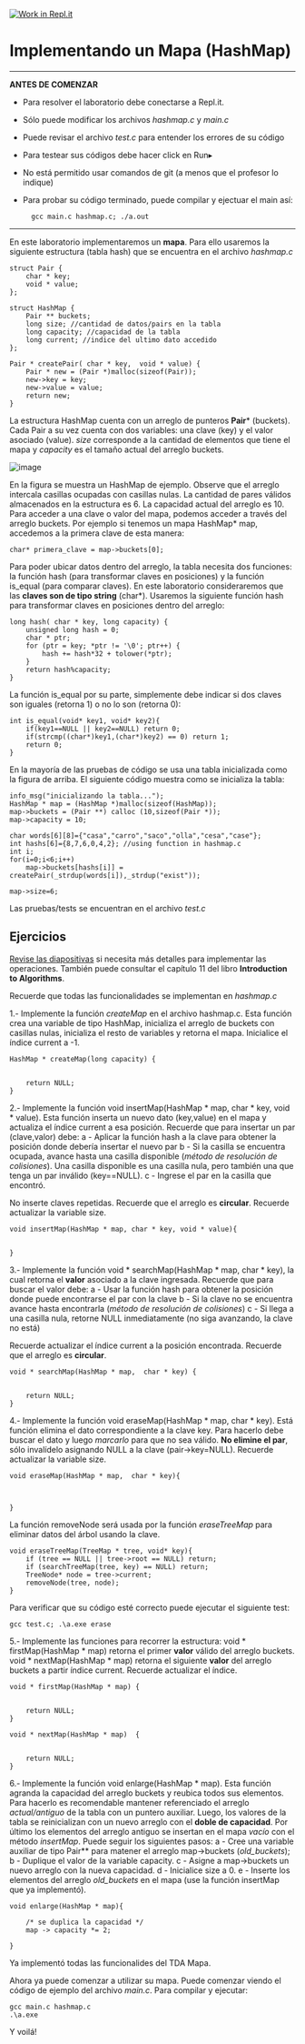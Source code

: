 [![Work in Repl.it](https://classroom.github.com/assets/work-in-replit-14baed9a392b3a25080506f3b7b6d57f295ec2978f6f33ec97e36a161684cbe9.svg)](https://classroom.github.com/online_ide?assignment_repo_id=3194205&assignment_repo_type=AssignmentRepo)

Implementando un Mapa (HashMap)
=====

---
**ANTES DE COMENZAR**

* Para resolver el laboratorio debe conectarse a Repl.it. 
* Sólo puede modificar los archivos *hashmap.c* y *main.c*
* Puede revisar el archivo *test.c* para entender los errores de su código
* Para testear sus códigos debe hacer click en Run▸
* No está permitido usar comandos de git (a menos que el profesor lo indique)
* Para probar su código terminado, puede compilar y ejectuar el main así:
        
        gcc main.c hashmap.c; ./a.out

---



En este laboratorio implementaremos un **mapa**. Para ello usaremos la siguiente estructura (tabla hash) que se encuentra en el archivo *hashmap.c*

    struct Pair {
        char * key;
        void * value;
    };

    struct HashMap {
        Pair ** buckets;
        long size; //cantidad de datos/pairs en la tabla
        long capacity; //capacidad de la tabla
        long current; //indice del ultimo dato accedido
    };

    Pair * createPair( char * key,  void * value) {
        Pair * new = (Pair *)malloc(sizeof(Pair));
        new->key = key;
        new->value = value;
        return new;
    }

La estructura HashMap cuenta con un arreglo de punteros **Pair*** (buckets). Cada Pair a su vez cuenta con dos variables: una clave (key) y el valor asociado (value). *size* corresponde a la cantidad de elementos que tiene el mapa y *capacity* es el tamaño actual del arreglo buckets.

![image](https://i.ibb.co/RpQmMns/tabla-hash.png)

En la figura se muestra un HashMap de ejemplo. Observe que el arreglo intercala casillas ocupadas con casillas nulas. La cantidad de pares válidos almacenados en la estructura es 6. La capacidad actual del arreglo es 10.
Para acceder a una clave o valor del mapa, podemos acceder a través del arreglo buckets. Por ejemplo si tenemos un mapa HashMap* map, accedemos a la primera clave de esta manera:
    
    char* primera_clave = map->buckets[0];
    
Para poder ubicar datos dentro del arreglo, la tabla necesita dos funciones: la función hash (para transformar claves en posiciones) y la función is_equal (para comparar claves). En este laboratorio consideraremos que las **claves son de tipo string** (char*). Usaremos la siguiente función hash para transformar claves en posiciones dentro del arreglo:

    long hash( char * key, long capacity) {
        unsigned long hash = 0;
        char * ptr;
        for (ptr = key; *ptr != '\0'; ptr++) {
            hash += hash*32 + tolower(*ptr);
        }
        return hash%capacity;
    }

La función is_equal por su parte, simplemente debe indicar si dos claves son iguales (retorna 1) o no lo son (retorna 0):

    int is_equal(void* key1, void* key2){
        if(key1==NULL || key2==NULL) return 0;
        if(strcmp((char*)key1,(char*)key2) == 0) return 1;
        return 0;
    }

En la mayoría de las pruebas de código se usa una tabla inicializada como la figura de arriba. El siguiente código muestra como se inicializa la tabla:

    info_msg("inicializando la tabla...");
    HashMap * map = (HashMap *)malloc(sizeof(HashMap));
    map->buckets = (Pair **) calloc (10,sizeof(Pair *));
    map->capacity = 10;

    char words[6][8]={"casa","carro","saco","olla","cesa","case"};
    int hashs[6]={8,7,6,0,4,2}; //using function in hashmap.c
    int i;
    for(i=0;i<6;i++)
        map->buckets[hashs[i]] = createPair(_strdup(words[i]),_strdup("exist"));
    
    map->size=6; 

Las pruebas/tests se encuentran en el archivo *test.c*

Ejercicios
----



[Revise las diapositivas](https://docs.google.com/presentation/d/1WTMXgVcZNQZc8ezeEwoyt6TFVmVl-ezDuGSNnRfsbjQ/edit#slide=id.p) si necesita más detalles para implementar las operaciones. También puede consultar el capítulo 11 del libro **Introduction to Algorithms**.

Recuerde que todas las funcionalidades se implementan en *hashmap.c*


1.- Implemente la función *createMap* en el archivo hashmap.c. Esta función crea una variable de tipo HashMap, inicializa el arreglo de buckets con casillas nulas, inicializa el resto de variables y retorna el mapa. Inicialice el índice current a -1.

    HashMap * createMap(long capacity) {


        return NULL;
    }


2.- Implemente la función void insertMap(HashMap * map, char * key, void * value). Esta función inserta un nuevo dato (key,value) en el mapa y actualiza el índice current a esa posición.
Recuerde que para insertar un par (clave,valor) debe:
a - Aplicar la función hash a la clave para obtener la posición donde debería insertar el nuevo par
b - Si la casilla se encuentra ocupada, avance hasta una casilla disponible (*método de resolución de colisiones*). Una casilla disponible es una casilla nula, pero también una que tenga un par inválido (key==NULL).
c - Ingrese el par en la casilla que encontró.

No inserte claves repetidas. 
Recuerde que el arreglo es **circular**.
Recuerde actualizar la variable size.
   
    void insertMap(HashMap * map, char * key, void * value){


    }



3.- Implemente la función void * searchMap(HashMap * map,  char * key), la cual retorna el **valor** asociado a la clave ingresada. 
Recuerde que para buscar el valor debe:
a - Usar la función hash para obtener la posición donde puede encontrarse el par con la clave
b - Si la clave no se encuentra avance hasta encontrarla (*método de resolución de colisiones*)
c - Si llega a una casilla nula, retorne NULL inmediatamente (no siga avanzando, la clave no está)

Recuerde actualizar el índice current a la posición encontrada.
Recuerde que el arreglo es **circular**.

    void * searchMap(HashMap * map,  char * key) {


        return NULL;
    }




4.- Implemente la función void eraseMap(HashMap * map,  char * key). Está función elimina el dato correspondiente a la clave key. Para hacerlo debe buscar el dato y luego *marcarlo* para que no sea válido.
**No elimine el par**, sólo invalídelo asignando NULL a la clave (pair->key=NULL).
Recuerde actualizar la variable size.

    void eraseMap(HashMap * map,  char * key){



    }

La función removeNode será usada por la función *eraseTreeMap* para eliminar datos del árbol usando la clave.

    void eraseTreeMap(TreeMap * tree, void* key){
        if (tree == NULL || tree->root == NULL) return;
        if (searchTreeMap(tree, key) == NULL) return;
        TreeNode* node = tree->current;
        removeNode(tree, node);
    } 

Para verificar que su código esté correcto puede ejecutar el siguiente test:

    gcc test.c; .\a.exe erase


5.- Implemente las funciones para recorrer la estructura: void * firstMap(HashMap * map) retorna el primer **valor** válido del arreglo buckets. void * nextMap(HashMap * map) retorna el siguiente **valor** del arreglo buckets a partir índice current. Recuerde actualizar el índice.

    void * firstMap(HashMap * map) {
        

        return NULL;
    }

    void * nextMap(HashMap * map)  {
       

        return NULL;
    }


6.- Implemente la función void enlarge(HashMap * map). Esta función agranda la capacidad del arreglo buckets y reubica todos sus elementos. Para hacerlo es recomendable mantener referenciado el arreglo *actual/antiguo* de la tabla con un puntero auxiliar. Luego, los valores de la tabla se reinicializan con un nuevo arreglo con el **doble de capacidad**. Por último los elementos del arreglo antiguo se insertan en el mapa *vacío* con el método *insertMap*.
Puede seguir los siguientes pasos:
a - Cree una variable auxiliar de tipo Pair** para matener el arreglo map->buckets (*old_buckets*);
b - Duplique el valor de la variable capacity.
c - Asigne a map->buckets un nuevo arreglo con la nueva capacidad.
d - Inicialice size a 0.
e - Inserte los elementos del arreglo *old_buckets* en el mapa (use la función insertMap que ya implementó).


    void enlarge(HashMap * map){

        /* se duplica la capacidad */
        map -> capacity *= 2;

    }


Ya implementó todas las funcionalides del TDA Mapa.

Ahora ya puede comenzar a utilizar su mapa. Puede comenzar viendo el código de ejemplo del archivo *main.c*. Para compilar y ejecutar:

    gcc main.c hashmap.c
    .\a.exe 

Y voilá!